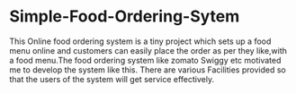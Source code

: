 # Simple-Food-Ordering-Sytem
This Online food ordering system is a tiny project which sets up a food menu online and customers can easily place the order as per they like,with a food menu.The food ordering system like zomato Swiggy etc motivated me to develop the system like this. There are various Facilities provided so that the users of the system will get service effectively. 
